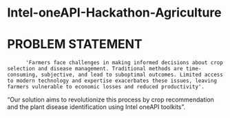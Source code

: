# Intel-oneAPI-Hackathon-Agriculture
# PROBLEM STATEMENT
          'Farmers face challenges in making informed decisions about crop selection and disease management. Traditional methods are time-consuming, subjective, and lead to suboptimal outcomes. Limited access to modern technology and expertise exacerbates these issues, leaving farmers vulnerable to economic losses and reduced productivity'.

“Our solution aims to revolutionize this process by crop recommendation and the plant disease identification using Intel oneAPI toolkits”.


